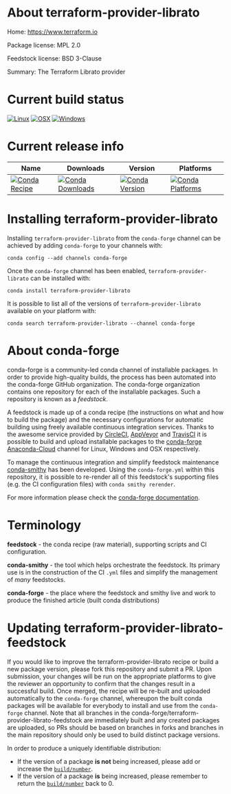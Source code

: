 About terraform-provider-librato
================================

Home: https://www.terraform.io

Package license: MPL 2.0

Feedstock license: BSD 3-Clause

Summary: The Terraform Librato provider



Current build status
====================

[![Linux](https://img.shields.io/circleci/project/github/conda-forge/terraform-provider-librato-feedstock/master.svg?label=Linux)](https://circleci.com/gh/conda-forge/terraform-provider-librato-feedstock)
[![OSX](https://img.shields.io/travis/conda-forge/terraform-provider-librato-feedstock/master.svg?label=macOS)](https://travis-ci.org/conda-forge/terraform-provider-librato-feedstock)
[![Windows](https://img.shields.io/appveyor/ci/conda-forge/terraform-provider-librato-feedstock/master.svg?label=Windows)](https://ci.appveyor.com/project/conda-forge/terraform-provider-librato-feedstock/branch/master)

Current release info
====================

| Name | Downloads | Version | Platforms |
| --- | --- | --- | --- |
| [![Conda Recipe](https://img.shields.io/badge/recipe-terraform--provider--librato-green.svg)](https://anaconda.org/conda-forge/terraform-provider-librato) | [![Conda Downloads](https://img.shields.io/conda/dn/conda-forge/terraform-provider-librato.svg)](https://anaconda.org/conda-forge/terraform-provider-librato) | [![Conda Version](https://img.shields.io/conda/vn/conda-forge/terraform-provider-librato.svg)](https://anaconda.org/conda-forge/terraform-provider-librato) | [![Conda Platforms](https://img.shields.io/conda/pn/conda-forge/terraform-provider-librato.svg)](https://anaconda.org/conda-forge/terraform-provider-librato) |

Installing terraform-provider-librato
=====================================

Installing `terraform-provider-librato` from the `conda-forge` channel can be achieved by adding `conda-forge` to your channels with:

```
conda config --add channels conda-forge
```

Once the `conda-forge` channel has been enabled, `terraform-provider-librato` can be installed with:

```
conda install terraform-provider-librato
```

It is possible to list all of the versions of `terraform-provider-librato` available on your platform with:

```
conda search terraform-provider-librato --channel conda-forge
```


About conda-forge
=================

conda-forge is a community-led conda channel of installable packages.
In order to provide high-quality builds, the process has been automated into the
conda-forge GitHub organization. The conda-forge organization contains one repository
for each of the installable packages. Such a repository is known as a *feedstock*.

A feedstock is made up of a conda recipe (the instructions on what and how to build
the package) and the necessary configurations for automatic building using freely
available continuous integration services. Thanks to the awesome service provided by
[CircleCI](https://circleci.com/), [AppVeyor](https://www.appveyor.com/)
and [TravisCI](https://travis-ci.org/) it is possible to build and upload installable
packages to the [conda-forge](https://anaconda.org/conda-forge)
[Anaconda-Cloud](https://anaconda.org/) channel for Linux, Windows and OSX respectively.

To manage the continuous integration and simplify feedstock maintenance
[conda-smithy](https://github.com/conda-forge/conda-smithy) has been developed.
Using the ``conda-forge.yml`` within this repository, it is possible to re-render all of
this feedstock's supporting files (e.g. the CI configuration files) with ``conda smithy rerender``.

For more information please check the [conda-forge documentation](https://conda-forge.org/docs/).

Terminology
===========

**feedstock** - the conda recipe (raw material), supporting scripts and CI configuration.

**conda-smithy** - the tool which helps orchestrate the feedstock.
                   Its primary use is in the construction of the CI ``.yml`` files
                   and simplify the management of *many* feedstocks.

**conda-forge** - the place where the feedstock and smithy live and work to
                  produce the finished article (built conda distributions)


Updating terraform-provider-librato-feedstock
=============================================

If you would like to improve the terraform-provider-librato recipe or build a new
package version, please fork this repository and submit a PR. Upon submission,
your changes will be run on the appropriate platforms to give the reviewer an
opportunity to confirm that the changes result in a successful build. Once
merged, the recipe will be re-built and uploaded automatically to the
`conda-forge` channel, whereupon the built conda packages will be available for
everybody to install and use from the `conda-forge` channel.
Note that all branches in the conda-forge/terraform-provider-librato-feedstock are
immediately built and any created packages are uploaded, so PRs should be based
on branches in forks and branches in the main repository should only be used to
build distinct package versions.

In order to produce a uniquely identifiable distribution:
 * If the version of a package **is not** being increased, please add or increase
   the [``build/number``](https://conda.io/docs/user-guide/tasks/build-packages/define-metadata.html#build-number-and-string).
 * If the version of a package **is** being increased, please remember to return
   the [``build/number``](https://conda.io/docs/user-guide/tasks/build-packages/define-metadata.html#build-number-and-string)
   back to 0.
